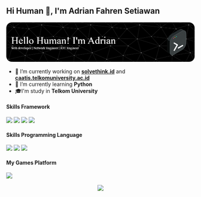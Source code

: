 ## Hi Human 👋, I'm Adrian Fahren Setiawan

<!-- **AdrianIchiro/AdrianIchiro** is a ✨ _special_ ✨ repository because its `README.md` (this file) appears on your GitHub profile. -->

![Adrian Fahren](https://raw.githubusercontent.com/AdrianIchiro/AdrianIchiro/main/img/border.png)

- 🔭 I’m currently working on [**solvethink.id**](https://www.solvethink.id/) and [**caatis.telkomuniversity.ac.id**](https://caatis.telkomuniversity.ac.id/)
- 🌱 I’m currently learning **Python**
- 🎓I'm study in **Telkom University**

#### Skills Framework

<p>
    <img src="https://img.shields.io/badge/Laravel-FF2D20?style=for-the-badge&logo=laravel&logoColor=white" />
    <img src="https://img.shields.io/badge/livewire-4e56a6?style=for-the-badge&logo=livewire&logoColor=white" />
    <img src="https://img.shields.io/badge/Postman-FF6C37?style=for-the-badge&logo=Postman&logoColor=white" />
    <img src="https://img.shields.io/badge/Tailwind_CSS-grey?style=for-the-badge&logo=tailwind-css&logoColor=38B2AC" />
</p>

#### Skills Programming Language

<p>
    <img src="https://img.shields.io/badge/PHP-777BB4?style=for-the-badge&logo=php&logoColor=white" />
    <img src="https://img.shields.io/badge/Python-FFD43B?style=for-the-badge&logo=python&logoColor=blue" />
    <img src="https://img.shields.io/badge/JavaScript-323330?style=for-the-badge&logo=javascript&logoColor=F7DF1E" />
</p>

#### My Games Platform

<p>
    <a href="https://steamcommunity.com/profiles/76561199215297888/"><img src="https://img.shields.io/badge/Steam-000000?style=for-the-badge&logo=steam&logoColor=white" /></a>
</p>

<div align="center">
  <img src="https://image.myanimelist.net/ui/BQM6jEZ-UJLgGUuvrNkYUOOnrjuH3cT6u_9TP_2jIH9xEaLVtDyeVxhgEV5fHfC11Nya3vhzkr5TxjaA8G_s-w" width="600" />
</div>


<!-- - 👯 I’m looking to collaborate on ...
- 🤔 I’m looking for help with ...
- 💬 Ask me about ...
- 📫 How to reach me: ...
- 😄 Pronouns: ...
- ⚡ Fun fact: ... -->
